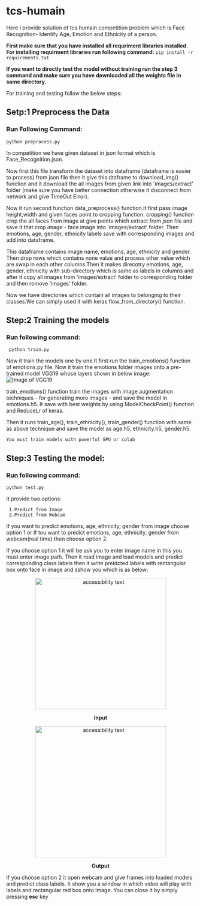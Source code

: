 # tcs-humain

Here i provide solution of tcs humain competition problem which is Face Recognition- Identify Age, Emotion and Ethnicity of a person.

**First make sure that you have installed all requriment libraries installed. For installing requirment libraries run following command:**
  ```pip install -r requirements.txt```

**If you want to directly test the model without training run the step 3 command and make sure you have downloaded all the weights file in same directory.**

For training and testing follow the below steps:
  
## Setp:1 Preprocess the Data
  
  ### Run Following Command:
  ```
  python preprocess.py
  ```
  In competition we have given dataset in json format which is Face_Recognition.json.
  
  Now first this file transform the dataset into dataframe (dataframe is easier to process) from json file then it give this dtaframe to    download_img() function and it download the all images from given link into 'images/extract' folder (make sure you have better connection otherwise it disconnect from network and give TimeOut Error).
  
  Now it run second function data_preprocess() function.It first pass image height,width and given faces point to cropping function. cropping() function crop the all faces from image at give points which extract from json file and save it that crop image - face image into 'images/extract' folder. Then emotions, age, gender, ethnicity labels save with corresponding images and add into dataframe.
  
  This dataframe contains image name, emotions, age, ethnicity and gender. Then drop rows which contains none value and process other value which are swap in each other columns.Then it makes direcotry emotions, age, gender, ethnicity with sub-directory which is same as labels in columns and after it copy all images from 'images/extract' folder to corresponding folder and then romove 'images' folder.
  
  Now we have directories which contain all images to belonging to their classes.We can simply used it with keras flow_from_directory() function.
  

## Step:2 Training the models

  ### Run following command:
      
     python train.py
     
   Now it train the models one by one.It first run the train_emotions() function of emotions.py file. Now it train the emotions folder images onto a pre-trained model VGG19 whose layers shown in below image:
   ![Image of VGG19](https://miro.medium.com/max/2408/1*6U9FJ_se7SIuFKJRyPMHuA.png)
   
   train_emotions() function train the images with image augmentation techniques - for generating more images - and save the model in emotions.h5. It save with best weights by using ModelCheckPoint() function and ReduceLr of keras.
   
   Then it runs train_age(), train_ethnicity(), train_gender() function with same as above technique and save the model as age.h5, ethnicity.h5, gender.h5.
   
   ```You must train models with powerful GPU or colab ```
   
## Step:3 Testing the model:

  ### Run following command:
  
    python test.py
    
  It provide two options:
  
     1.Predict from Image
     2.Predict from Webcam
   
  If you want to predict emotions, age, ethnicity, gender from image choose option 1 or
  If tou want to predict emotions, age, ethnicity, gender from webcam(real time) then choose option 2.
  
  If you choose option 1 it will be ask you to enter image name in this you must enter image path. Then it read image and load models and predict corresponding class labels then it write preidcted labels with rectangular box onto face in image and sshow you which is as below:
  
  <p align="center">
  <img src="https://github.com/denilDG/tcs-humain/blob/master/Denil.JPG" width="350" alt="accessibility text">
  </p>
  <p align="center"><b>Input</b></p>
  
  
  <p align="center">
  <img src="https://github.com/denilDG/tcs-humain/blob/master/output.jpg" width="350" alt="accessibility text">
  </p>
  <p align="center"><b>Output</b></p>
  
  If you choose option 2 it open webcam and give frames into loaded models and predict class labels. It show you a window in which video will play with labels and rectangular red box onto image. You can close it by simply pressing **esc** key
  
  
  
  

  
  
  













